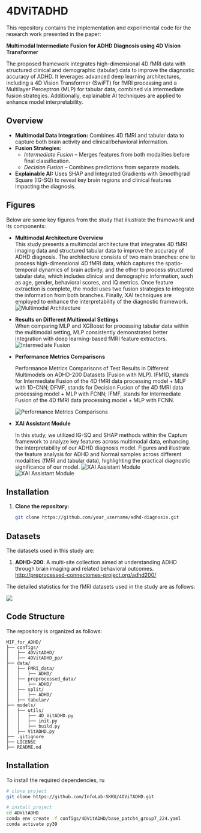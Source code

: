 
# 4DViTADHD


This repository contains the implementation and experimental code for the research work presented in the paper:

**Multimodal Intermediate Fusion for ADHD Diagnosis using 4D Vision Transformer**

The proposed framework integrates high-dimensional 4D fMRI data with structured clinical and demographic (tabular) data to improve the diagnostic accuracy of ADHD. It leverages advanced deep learning architectures, including a 4D Vision Transformer (SwiFT) for fMRI processing and a Multilayer Perceptron (MLP) for tabular data, combined via intermediate fusion strategies. Additionally, explainable AI techniques are applied to enhance model interpretability.

## Overview

- **Multimodal Data Integration:** Combines 4D fMRI and tabular data to capture both brain activity and clinical/behavioral information.
- **Fusion Strategies:**
    - *Intermediate Fusion* – Merges features from both modalities before final classification.
    - *Decision Fusion* – Combines predictions from separate models.
- **Explainable AI:** Uses SHAP and Integrated Gradients with Smoothgrad Square (IG-SQ) to reveal key brain regions and clinical features impacting the diagnosis.


## Figures

Below are some key figures from the study that illustrate the framework and its components:

- **Multimodal Architecture Overview**  
  This study presents a multimodal architecture that integrates 4D fMRI imaging data and structured tabular data to improve the accuracy of ADHD diagnosis.
  The architecture consists of two main branches: one to process high-dimensional 4D fMRI data, which captures the
  spatio-temporal dynamics of brain activity, and the other to
  process structured tabular data, which includes clinical and
  demographic information, such as age, gender, behavioral
  scores, and IQ metrics. 
  Once feature extraction is complete, the model uses
  two fusion strategies to integrate the information from both
  branches. 
  Finally, XAI techniques are employed to enhance the interpretability of the diagnostic framework.
  ![Multimodal Architecture](./readme_img/img.png)

- **Results on Different Multimodal Settings**  
  When comparing MLP and XGBoost for processing tabular data within the multimodal setting, MLP consistently demonstrated better integration with deep learning-based fMRI feature extractors.
  ![Intermediate Fusion](./readme_img/img_1.png)

- **Performance Metrics Comparisons**

  Performance Metrics Comparisons of Test Results in Different Multimodels on ADHD-200 Datasets (Fusion with MLP). IFM1D, stands for Intermediate Fusion of the 4D fMRI data processing model + MLP with 1D-CNN; DFMF, stands for Decision Fusion of the 4D fMRI data processing model + MLP with FCNN; IFMF, stands for Intermediate Fusion of the 4D fMRI data processing model + MLP with FCNN.
  
  ![Performance Metrics Comparisons](./readme_img/img_7.png)  

- **XAI Assistant Module**

  In this study, we utilized IG-SQ and SHAP methods within the Captum framework to analyze key features across multimodal data, enhancing the interpretability of our ADHD diagnosis model. Figures and illustrate the feature analysis for ADHD and Normal samples across different modalities (fMRI and tabular data), highlighting the practical diagnostic significance of our model.
  ![XAI Assistant Module](./readme_img/img_5.png)
  ![XAI Assistant Module](./readme_img/img_9.png)


## Installation

1. **Clone the repository:**

   ```bash
   git clone https://github.com/your_username/adhd-diagnosis.git

## Datasets

The datasets used in this study are:
1. **ADHD-200**: A multi-site collection aimed at understanding ADHD through brain imaging and related behavioral outcomes. <http://preprocessed-connectomes-project.org/adhd200/>


The detailed statistics for the fMRI datasets used in the study are as follows:

![](./readme_img/img_6.png)

## Code Structure

The repository is organized as follows:

```
MIF_for_ADHD/
├── configs/
│   ├── 4DVitADHD/
│   ├── 4DVitADHD_pp/
├── data/
│   ├── FMRI_data/
│   │   ├── ADHD/
│   ├── preprocessed_data/
│   │   ├── ADHD/
│   ├── split/
│   │   ├── ADHD/
│   ├── tabular/
├── models/
│   ├── utils/
│   │   ├── 4D_VitADHD.py 
│   │   ├── init.py
│   │   ├── build.py
│   ├── VitADHD.py
├── .gitignore
├── LICENSE
├── README.md
```

## Installation

To install the required dependencies, ru
```bash
# clone project   
git clone https://github.com/InfoLab-SKKU/4DViTADHD.git

# install project   
cd 4DVitADHD
conda env create -f configs/4DVitADHD/base_patch4_group7_224.yaml
conda activate py39
```

[//]: # ()
[//]: # (## Citation)

[//]: # ()
[//]: # (If you use this code or data in your research, please cite the corresponding paper.)

[//]: # (```)

[//]: # (@article{Zheng2020,)

[//]: # (  title={4DfCF: 4D fMRI CrossFormer Vision Transformer},)

[//]: # (  author={Chensheng Zheng and others},)

[//]: # (  journal={IEEE Transactions on Medical Imaging},)

[//]: # (  volume={XX},)

[//]: # (  number={XX},)

[//]: # (  year={2020},)

[//]: # (})

[//]: # (```)
